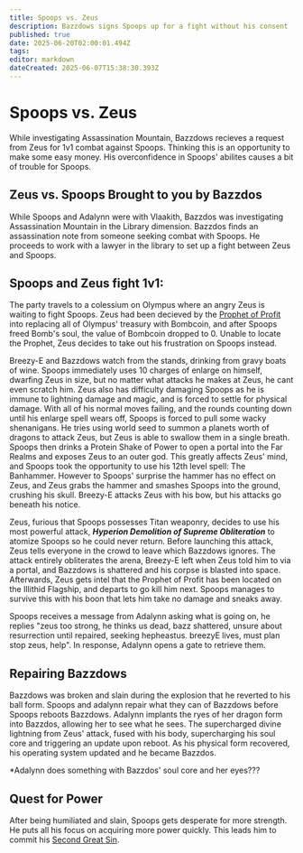 ```yaml
---
title: Spoops vs. Zeus
description: Bazzdows signs Spoops up for a fight without his consent
published: true
date: 2025-06-20T02:00:01.494Z
tags: 
editor: markdown
dateCreated: 2025-06-07T15:38:30.393Z
---
```


# Spoops vs. Zeus
While investigating Assassination Mountain, Bazzdows recieves a request from Zeus for 1v1 combat against Spoops. Thinking this is an opportunity to make some easy money. His overconfidence in Spoops' abilites causes a bit of trouble for Spoops. 

## Zeus vs. Spoops Brought to you by Bazzdos
While Spoops and Adalynn were with Vlaakith, Bazzdos was investigating Assassination Mountain in the Library dimension. Bazzdos finds an assassination note from someone seeking combat with Spoops. He proceeds to work with a lawyer in the library to set up a fight between Zeus and Spoops.

## Spoops and Zeus fight 1v1: 
The party travels to a colessium on Olympus where an angry Zeus is waiting to fight Spoops. Zeus had been decieved by the [Prophet of Profit](/characters/krorg) into replacing all of Olympus' treasury with Bombcoin, and after Spoops freed Bomb's soul, the value of Bombcoin dropped to 0. Unable to locate the Prophet, Zeus decides to take out his frustration on Spoops instead.

Breezy-E and Bazzdows watch from the stands, drinking from gravy boats of wine. Spoops immediately uses 10 charges of enlarge on himself, dwarfing Zeus in size, but no matter what attacks he makes at Zeus, he cant even scratch him. Zeus also has difficulty damaging Spoops as he is immune to lightning damage and magic, and is forced to settle for physical damage. With all of his normal moves failing, and the rounds counting down until his enlarge spell wears off, Spoops is forced to pull some wacky shenanigans. He tries using world seed to summon a planets worth of dragons to attack Zeus, but Zeus is able to swallow them in a single breath. Spoops then  drinks a Protein Shake of Power to open a portal into the Far Realms and exposes Zeus to an outer god. This greatly affects Zeus' mind, and Spoops took the opportunity to use his 12th level spell: The Banhammer. However to Spoops' surprise the hammer has no effect on Zeus, and Zeus grabs the hammer and smashes Spoops into the ground, crushing his skull. Breezy-E attacks Zeus with his bow, but his attacks go beneath his notice. 

Zeus, furious that Spoops possesses Titan weaponry, decides to use his most powerful attack, ***Hyperion Demolition of Supreme Obliteration*** to atomize Spoops so he could never return. Before launching this attack, Zeus tells everyone in the crowd to leave which Bazzdows ignores. The attack entirely obliterates the arena, Breezy-E left when Zeus told him to via a portal, and Bazzdows is shattered and his corpse is blasted into space. Afterwards, Zeus gets intel that the Prophet of Profit has been located on the Illithid Flagship, and departs to go kill him next. Spoops manages to survive this with his boon that lets him take no damage and sneaks away. 

Spoops receives a message from Adalynn asking what is going on, he replies "zeus too strong, he thinks us dead, bazz shattered, unsure about resurrection until repaired, seeking hepheastus. breezyE lives, must plan stop zeus, help". In response, Adalynn opens a gate to retrieve them.


## Repairing Bazzdows
Bazzdows was broken and slain during the explosion that he reverted to his ball form. Spoops and adalynn repair what they can of Bazzdows before Spoops reboots Bazzdows. Adalynn implants the ryes of her dragon form into Bazzdos, allowing her to see what he sees. The supercharged divine lightning from Zeus' attack, fused with his body, supercharging his soul core and triggering an update upon reboot. As his physical form recovered, his operating system updated and he became Bazzdos.

*Adalynn does something with Bazzdos' soul core and her eyes???



## Quest for Power
After being humiliated and slain, Spoops gets desperate for more strength. He puts all his focus on acquiring more power quickly. This leads him to commit his [Second Great Sin](/Events/the-second-great-sin-of-spoops).